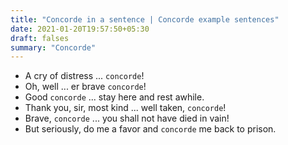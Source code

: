 ```yaml
---
title: "Concorde in a sentence | Concorde example sentences"
date: 2021-01-20T19:57:50+05:30
draft: falses
summary: "Concorde"
---
```

- A cry of distress ... `concorde`!
- Oh, well ... er brave `concorde`!
- Good `concorde` ... stay here and rest awhile.
- Thank you, sir, most kind ... well taken, `concorde`!
- Brave, `concorde` ... you shall not have died in vain!
- But seriously, do me a favor and `concorde` me back to prison.
                 
